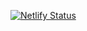 [![Netlify Status](https://api.netlify.com/api/v1/badges/d74954a9-4163-42a1-9185-6bcfa31951a7/deploy-status)](https://app.netlify.com/sites/owenwatt/deploys)